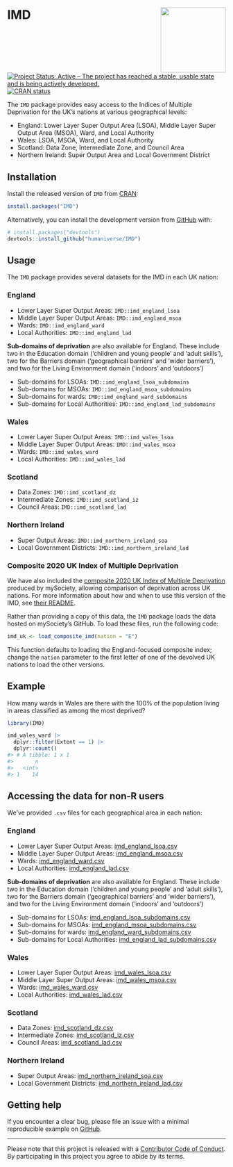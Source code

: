 
<!-- README.md is generated from README.Rmd. Please edit that file -->

# IMD <img src='man/figures/logo.png' align="right" height="150" /></a>

<!-- badges: start -->

[![Project Status: Active – The project has reached a stable, usable
state and is being actively
developed.](https://www.repostatus.org/badges/latest/active.svg)](https://www.repostatus.org/#active)
[![CRAN
status](https://www.r-pkg.org/badges/version/IMD)](https://cran.r-project.org/package=IMD)
<!-- badges: end -->

The `IMD` package provides easy access to the Indices of Multiple
Deprivation for the UK’s nations at various geographical levels:

-   England: Lower Layer Super Output Area (LSOA), Middle Layer Super
    Output Area (MSOA), Ward, and Local Authority
-   Wales: LSOA, MSOA, Ward, and Local Authority
-   Scotland: Data Zone, Intermediate Zone, and Council Area
-   Northern Ireland: Super Output Area and Local Government District

## Installation

Install the released version of `IMD` from
[CRAN](https://cran.r-project.org/package=IMD):

``` r
install.packages("IMD")
```

Alternatively, you can install the development version from
[GitHub](https://github.com/) with:

``` r
# install.packages("devtools")
devtools::install_github("humaniverse/IMD")
```

## Usage

The `IMD` package provides several datasets for the IMD in each UK
nation:

### England

-   Lower Layer Super Output Areas: `IMD::imd_england_lsoa`
-   Middle Layer Super Output Areas: `IMD::imd_england_msoa`
-   Wards: `IMD::imd_england_ward`
-   Local Authorities: `IMD::imd_england_lad`

**Sub-domains of deprivation** are also available for England. These
include two in the Education domain (‘children and young people’ and
‘adult skills’), two for the Barriers domain (‘geographical barriers’
and ‘wider barriers’), and two for the Living Environment domain
(‘indoors’ and ‘outdoors’)

-   Sub-domains for LSOAs: `IMD::imd_england_lsoa_subdomains`
-   Sub-domains for MSOAs: `IMD::imd_england_msoa_subdomains`
-   Sub-domains for wards: `IMD::imd_england_ward_subdomains`
-   Sub-domains for Local Authorities: `IMD::imd_england_lad_subdomains`

### Wales

-   Lower Layer Super Output Areas: `IMD::imd_wales_lsoa`
-   Middle Layer Super Output Areas: `IMD::imd_wales_msoa`
-   Wards: `IMD::imd_wales_ward`
-   Local Authorities: `IMD::imd_wales_lad`

### Scotland

-   Data Zones: `IMD::imd_scotland_dz`
-   Intermediate Zones: `IMD::imd_scotland_iz`
-   Council Areas: `IMD::imd_scotland_lad`

### Northern Ireland

-   Super Output Areas: `IMD::imd_northern_ireland_soa`
-   Local Government Districts: `IMD::imd_northern_ireland_lad`

### Composite 2020 UK Index of Multiple Deprivation

We have also included the [composite 2020 UK Index of Multiple
Deprivation](https://github.com/mysociety/composite_uk_imd) produced by
mySociety, allowing comparison of deprivation across UK nations. For
more information about how and when to use this version of the IMD, see
[their
README](https://github.com/mysociety/composite_uk_imd/blob/master/readme.md).

Rather than providing a copy of this data, the `IMD` package loads the
data hosted on mySociety’s GitHub. To load these files, run the
following code:

``` r
imd_uk <- load_composite_imd(nation = "E")
```

This function defaults to loading the England-focused composite index;
change the `nation` parameter to the first letter of one of the devolved
UK nations to load the other versions.

## Example

How many wards in Wales are there with the 100% of the population living
in areas classified as among the most deprived?

``` r
library(IMD)

imd_wales_ward |> 
  dplyr::filter(Extent == 1) |> 
  dplyr::count()
#> # A tibble: 1 x 1
#>       n
#>   <int>
#> 1    14
```

## Accessing the data for non-R users

We’ve provided `.csv` files for each geographical area in each nation:

### England

-   Lower Layer Super Output Areas:
    [imd_england_lsoa.csv](https://github.com/humaniverse/IMD/raw/master/data-raw/imd_england_lsoa.csv)
-   Middle Layer Super Output Areas:
    [imd_england_msoa.csv](https://github.com/humaniverse/IMD/raw/master/data-raw/imd_england_msoa.csv)
-   Wards:
    [imd_england_ward.csv](https://github.com/humaniverse/IMD/raw/master/data-raw/imd_england_ward.csv)
-   Local Authorities:
    [imd_england_lad.csv](https://github.com/humaniverse/IMD/raw/master/data-raw/imd_england_lad.csv)

**Sub-domains of deprivation** are also available for England. These
include two in the Education domain (‘children and young people’ and
‘adult skills’), two for the Barriers domain (‘geographical barriers’
and ‘wider barriers’), and two for the Living Environment domain
(‘indoors’ and ‘outdoors’)

-   Sub-domains for LSOAs:
    [imd_england_lsoa_subdomains.csv](https://github.com/humaniverse/IMD/raw/master/data-raw/imd_england_lsoa_subdomains.csv)
-   Sub-domains for MSOAs:
    [imd_england_msoa_subdomains.csv](https://github.com/humaniverse/IMD/raw/master/data-raw/imd_england_msoa_subdomains.csv)
-   Sub-domains for wards:
    [imd_england_ward_subdomains.csv](https://github.com/humaniverse/IMD/raw/master/data-raw/imd_england_ward_subdomains.csv)
-   Sub-domains for Local Authorities:
    [imd_england_lad_subdomains.csv](https://github.com/humaniverse/IMD/raw/master/data-raw/imd_england_lad_subdomains.csv)

### Wales

-   Lower Layer Super Output Areas:
    [imd_wales_lsoa.csv](https://github.com/humaniverse/IMD/raw/master/data-raw/imd_wales_lsoa.csv)
-   Middle Layer Super Output Areas:
    [imd_wales_msoa.csv](https://github.com/humaniverse/IMD/raw/master/data-raw/imd_wales_msoa.csv)
-   Wards:
    [imd_wales_ward.csv](https://github.com/humaniverse/IMD/raw/master/data-raw/imd_wales_ward.csv)
-   Local Authorities:
    [imd_wales_lad.csv](https://github.com/humaniverse/IMD/raw/master/data-raw/imd_wales_lad.csv)

### Scotland

-   Data Zones:
    [imd_scotland_dz.csv](https://github.com/humaniverse/IMD/raw/master/data-raw/imd_scotland_dz.csv)
-   Intermediate Zones:
    [imd_scotland_iz.csv](https://github.com/humaniverse/IMD/raw/master/data-raw/imd_scotland_iz.csv)
-   Council Areas:
    [imd_scotland_lad.csv](https://github.com/humaniverse/IMD/raw/master/data-raw/imd_scotland_lad.csv)

### Northern Ireland

-   Super Output Areas:
    [imd_northern_ireland_soa.csv](https://github.com/humaniverse/IMD/raw/master/data-raw/imd_northern_ireland_soa.csv)
-   Local Government Districts:
    [imd_northern_ireland_lad.csv](https://github.com/humaniverse/IMD/raw/master/data-raw/imd_northern_ireland_lad.csv)

## Getting help

If you encounter a clear bug, please file an issue with a minimal
reproducible example on
[GitHub](https://github.com/humaniverse/IMD/issues).

------------------------------------------------------------------------

Please note that this project is released with a [Contributor Code of
Conduct](https://www.contributor-covenant.org/version/2/0/code_of_conduct/).
By participating in this project you agree to abide by its terms.
